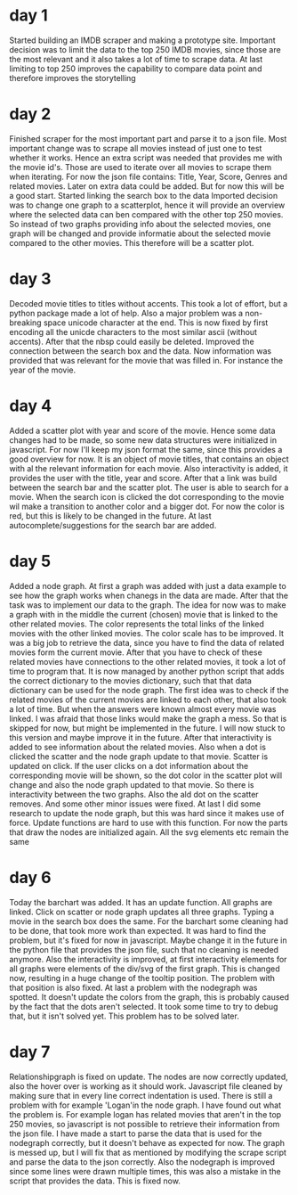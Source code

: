 # day 1
Started building an IMDB scraper and making a prototype site. Important decision was to limit the data to the top 250 IMDB movies, since those are the most relevant and it also takes a lot of time to scrape data. At last limiting to top 250 improves the capability to compare data point and therefore improves the storytelling

# day 2
Finished scraper for the most important part and parse it to a json file. Most important change was to scrape all movies instead of just one to test whether it works. Hence an extra script was needed that provides me with the movie id's. Those are used to iterate over all movies to scrape them when iterating. 
For now the json file contains: Title, Year, Score, Genres and related movies. Later on extra data could be added. But for now this will be a good start.
Started linking the search box to the data
Imported decision was to change one graph to a scatterplot, hence it will provide an overview where the selected data can ben compared with the other top 250 movies. So instead of two graphs providing info about the selected movies, one graph will be changed and provide informatie about the selected movie compared to the other movies. This therefore will be a scatter plot.

# day 3
Decoded movie titles to titles without accents. This took a lot of effort, but a python package made a lot of help. Also a major problem was a non-breaking space unicode character at the end. This is now fixed by first encoding all the unicde characters to the most similar ascii (without accents). After that the nbsp could easily be deleted.
Improved the connection between the search box and the data. Now information was provided that was relevant for the movie that was filled in. For instance the year of the movie.

# day 4
Added a scatter plot with year and score of the movie. Hence some data changes had to be made, so some new data structures were initialized in javascript. For now I'll keep my json format the same, since this provides a good overview for now. It is an object of movie titles, that contains an object with al the relevant information for each movie.
Also interactivity is added, it provides the user with the title, year and score.
After that a link was build between the search bar and the scatter plot. The user is able to search for a movie. When the search icon is clicked the dot corresponding to the movie wil make a transition to another color and a bigger dot. For now the color is red, but this is likely to be changed in the future.
At last autocomplete/suggestions for the search bar are added. 

# day 5
Added a node graph. At first a graph was added with just a data example to see how the graph works when chanegs in the data are made. After that the task was to implement our data to the graph. The idea for now was to make a graph with in the middle the current (chosen) movie that is linked to the other related movies. The color represents the total links of the linked movies with the other linked movies. The color scale has to be improved. It was a big job to retrieve the data, since you have to find the data of related movies form the current movie. After that you have to check of these related movies have connections to the other related movies, it took a lot of time to program that. It is now managed by another python script that adds the correct dictionary to the movies dictionary, such that that data dictionary can be used for the node graph. The first idea was to check if the related movies of the current movies are linked to each other, that also took a lot of time. But when the answers were known almost every movie was linked. I was afraid that those links would make the graph a mess. So that is skipped for now, but might be implemented in the future. I will now stuck to this version and maybe improve it in the future. After that interactivity is added to see information about the related movies. Also when a dot is clicked the scatter and the node graph update to that movie.
Scatter is updated on click. If the user clicks on a dot information about the corresponding movie will be shown, so the dot color in the scatter plot will change and also the node graph updated to that movie. So there is interactivity between the two graphs. Also the ald dot on the scatter removes. And some other minor issues were fixed. At last I did some research to update the node graph, but this was hard since it makes use of force. Update functions are hard to use with this function. For now the parts that draw the nodes are initialized again. All the svg elements etc remain the same

# day 6

Today the barchart was added. It has an update function. All graphs are linked. Click on scatter or node graph updates all three graphs. Typing a movie in the search box does the same. For the barchart some cleaning had to be done, that took more work than expected. It was hard to find the problem, but it's fixed for now in javascript. Maybe change it in the future in the python file that provides the json file, such that no cleaning is needed anymore. Also the interactivity is improved, at first interactivity elements for all graphs were elements of the div/svg of the first graph. This is changed now, resulting in a huge change of the tooltip position. The problem with that position is also fixed. At last a problem with the nodegraph was spotted. It doesn't update the colors from the graph, this is probably caused by the fact that the dots aren't selected. It took some time to try to debug that, but it isn't solved yet. This problem has to be solved later.

# day 7
Relationshipgraph is fixed on update. The nodes are now correctly updated, also the hover over is working as it should work. Javascript file cleaned by making sure that in every line correct indentation is used. There is still a problem with for example 'Logan'in the node graph. I have found out what the problem is. For example logan has related movies that aren't in the top 250 movies, so javascript is not possible to retrieve their information from the json file. I have made a start to parse the data that is used for the nodegraph correctly, but it doesn't behave as expected for now. The graph is messed up, but I will fix that as mentioned by modifying the scrape script and parse the data to the json correctly. Also the nodegraph is improved since some lines were drawn multiple times, this was also a mistake in the script that provides the data. This is fixed now.

